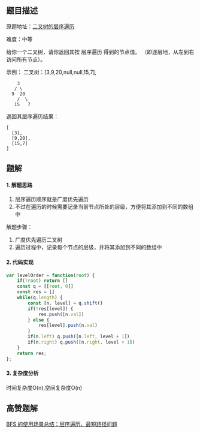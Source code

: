 ## 题目描述

原题地址：[二叉树的层序遍历](https://leetcode-cn.com/problems/binary-tree-level-order-traversal/)  

难度：中等

给你一个二叉树，请你返回其按 层序遍历 得到的节点值。 （即逐层地，从左到右访问所有节点）。

示例：
二叉树：[3,9,20,null,null,15,7],
```
    3
   / \
  9  20
    /  \
   15   7
```
返回其层序遍历结果：
```
[
  [3],
  [9,20],
  [15,7]
]
```

## 题解
#### 1. 解题思路
1. 层序遍历顺序就是广度优先遍历
2. 不过在遍历的时候需要记录当前节点所处的层级，方便将其添加到不同的数组中

解题步骤：
1. 广度优先遍历二叉树
2. 遍历过程中，记录每个节点的层级，并将其添加到不同的数组中

#### 2. 代码实现
```js
var levelOrder = function(root) {
    if(!root) return []
    const q = [[root, 0]]
    const res = []
    while(q.length) {
        const [n, level] = q.shift()
        if(!res[level]) {
            res.push([n.val])
        } else {
            res[level].push(n.val)
        }
        if(n.left) q.push([n.left, level + 1])
        if(n.right) q.push([n.right, level + 1])
    }
    return res;
};
```

#### 3. 复杂度分析
时间复杂度O(n),空间复杂度O(n)

## 高赞题解
[BFS 的使用场景总结：层序遍历、最短路径问题](https://leetcode-cn.com/problems/binary-tree-level-order-traversal/solution/bfs-de-shi-yong-chang-jing-zong-jie-ceng-xu-bian-l/)  